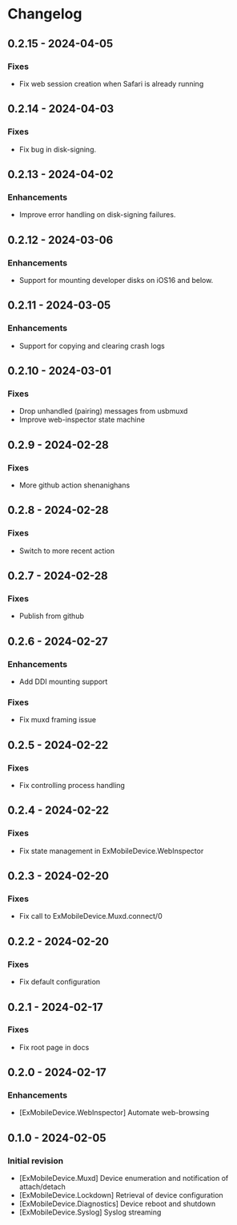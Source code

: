 # Changelog

## 0.2.15 - 2024-04-05

### Fixes

- Fix web session creation when Safari is already running

## 0.2.14 - 2024-04-03

### Fixes

- Fix bug in disk-signing.

## 0.2.13 - 2024-04-02

### Enhancements

- Improve error handling on disk-signing failures.

## 0.2.12 - 2024-03-06

### Enhancements

- Support for mounting developer disks on iOS16 and below.

## 0.2.11 - 2024-03-05

### Enhancements

- Support for copying and clearing crash logs

## 0.2.10 - 2024-03-01

### Fixes

- Drop unhandled (pairing) messages from usbmuxd
- Improve web-inspector state machine

## 0.2.9 - 2024-02-28

### Fixes

- More github action shenanighans

## 0.2.8 - 2024-02-28

### Fixes

- Switch to more recent action

## 0.2.7 - 2024-02-28

### Fixes

- Publish from github

## 0.2.6 - 2024-02-27

### Enhancements

- Add DDI mounting support

### Fixes

- Fix muxd framing issue

## 0.2.5 - 2024-02-22

### Fixes

- Fix controlling process handling

## 0.2.4 - 2024-02-22

### Fixes

- Fix state management in ExMobileDevice.WebInspector

## 0.2.3 - 2024-02-20

### Fixes

- Fix call to ExMobileDevice.Muxd.connect/0

## 0.2.2 - 2024-02-20

### Fixes

- Fix default configuration

## 0.2.1 - 2024-02-17

### Fixes

- Fix root page in docs

## 0.2.0 - 2024-02-17

### Enhancements

- [ExMobileDevice.WebInspector] Automate web-browsing

## 0.1.0 - 2024-02-05

### Initial revision

- [ExMobileDevice.Muxd] Device enumeration and notification of attach/detach
- [ExMobileDevice.Lockdown] Retrieval of device configuration
- [ExMobileDevice.Diagnostics] Device reboot and shutdown
- [ExMobileDevice.Syslog] Syslog streaming
